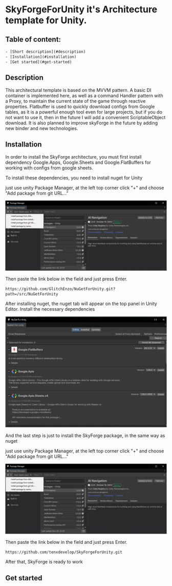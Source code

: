 # SkyForgeForUnity it's Architecture template for Unity.

## Table of content:
    - [Short description](#description)
    - [Installation](#installation)
    - [Get started](#get-started)

## Description

This architectural template is based on the MVVM pattern. A basic DI container is implemented here, as well as a command Handler 
pattern with a Proxy, to maintain the current state of the game through reactive properties. Flatbuffer is used to quickly download 
configs from Google tables, as it is a powerful enough tool even for large projects, but if you do not want to use it, then in the 
future I will add a convenient ScriptableObject download. It is also planned to improve skyForge in the future by adding new binder and new technologies.

## Installation

In order to install the SkyForge architecture, you must first install dependency Google.Apps, Google.Sheets 
and Google.FlatBuffers for working with configs from google sheets. 

To install these dependencies, you need to install nuget for Unity

just use unity Package Manager, at the left top corner click "+" and choose "Add package from git URL..."

![image](https://github.com/tenxdevelop/SkyForgeForUnity/blob/main/Assets/Images/packageManager.png)

Then paste the link below in the field and just press Enter.

```
https://github.com/GlitchEnzo/NuGetForUnity.git?path=/src/NuGetForUnity

```

After installing nuget, the nuget tab will appear on the top panel in Unity Editor. Install the necessary dependencies

![image](https://github.com/tenxdevelop/SkyForgeForUnity/blob/main/Assets/Images/dependency.png)

And the last step is just to install the SkyForge package, in the same way as nuget

just use unity Package Manager, at the left top corner click "+" and choose "Add package from git URL..."

![image](https://github.com/tenxdevelop/SkyForgeForUnity/blob/main/Assets/Images/packageManager.png)

Then paste the link below in the field and just press Enter.

```
https://github.com/tenxdevelop/SkyForgeForUnity.git
```

After that, SkyForge is ready to work

## Get started

